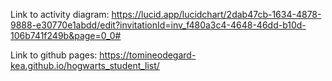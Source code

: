Link to activity diagram: https://lucid.app/lucidchart/2dab47cb-1634-4878-9888-e30770e1abdd/edit?invitationId=inv_f480a3c4-4648-46dd-b10d-106b741f249b&page=0_0#

Link to github pages: https://tomineodegard-kea.github.io/hogwarts_student_list/

